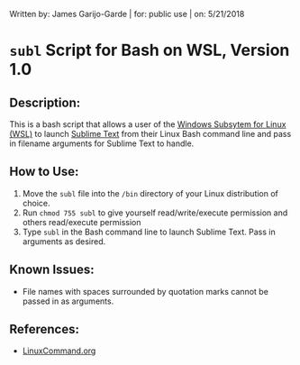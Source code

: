 Written by: James Garijo-Garde | for: public use | on: 5/21/2018

`subl` Script for Bash on WSL, Version 1.0
==========================================


## Description:
This is a bash script that allows a user of the [Windows Subsytem for Linux (WSL)](https://docs.microsoft.com/en-us/windows/wsl/about)
to launch [Sublime Text](https://www.sublimetext.com) from their Linux Bash
command line and pass in filename arguments for Sublime Text to handle.

## How to Use:
1. Move the `subl` file into the `/bin` directory of your Linux distribution of choice.
2. Run `chmod 755 subl` to give yourself read/write/execute permission and others read/execute permission
3. Type `subl` in the Bash command line to launch Sublime Text. Pass in arguments as desired.

## Known Issues:
* File names with spaces surrounded by quotation marks cannot be passed in as arguments.

## References:
* [LinuxCommand.org](http://linuxcommand.org/lc3_writing_shell_scripts.php)
